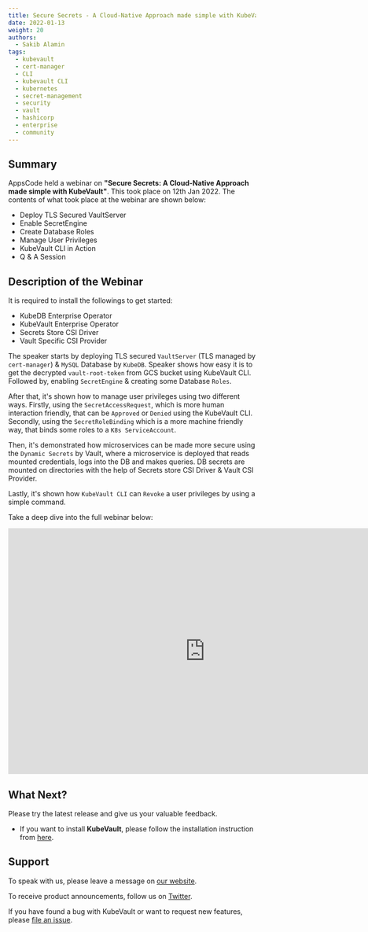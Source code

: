 ```yaml
---
title: Secure Secrets - A Cloud-Native Approach made simple with KubeVault
date: 2022-01-13
weight: 20
authors:
  - Sakib Alamin
tags:
  - kubevault
  - cert-manager
  - CLI
  - kubevault CLI
  - kubernetes
  - secret-management
  - security
  - vault
  - hashicorp
  - enterprise
  - community
---
```


## Summary

AppsCode held a webinar on **"Secure Secrets: A Cloud-Native Approach made simple with KubeVault"**. This took place on 12th Jan 2022. The contents of what took place at the webinar are shown below:
- Deploy TLS Secured VaultServer 
- Enable SecretEngine
- Create Database Roles
- Manage User Privileges
- KubeVault CLI in Action
- Q & A Session

## Description of the Webinar

It is required to install the followings to get started:
  - KubeDB Enterprise Operator
  - KubeVault Enterprise Operator
  - Secrets Store CSI Driver
  - Vault Specific CSI Provider

The speaker starts by deploying TLS secured `VaultServer` (TLS managed by `cert-manager`) & `MySQL` Database by `KubeDB`. Speaker shows how easy it is to get the decrypted `vault-root-token` from GCS bucket using KubeVault CLI. Followed by, enabling `SecretEngine` & creating some Database `Roles`. 

After that, it's shown how to manage user privileges using two different ways. Firstly, using the `SecretAccessRequest`, which is more human interaction friendly, that can be `Approved` or `Denied` using the KubeVault CLI. Secondly, using the `SecretRoleBinding` which is a more machine friendly way, that binds some roles to a `K8s ServiceAccount`.

Then, it's demonstrated how microservices can be made more secure using the `Dynamic Secrets` by Vault, where a microservice is deployed that reads mounted credentials, logs into the DB and makes queries. DB secrets are mounted on directories with the help of Secrets store CSI Driver & Vault CSI Provider. 

Lastly, it's shown how `KubeVault CLI` can `Revoke` a user privileges by using a simple command.

  Take a deep dive into the full webinar below:

<iframe style="height: 500px; width: 800px" src="https://youtube.com/embed/dLW4ZX3vcJI" title="YouTube video player" frameborder="0" allow="accelerometer; autoplay; clipboard-write; encrypted-media; gyroscope; picture-in-picture" allowfullscreen></iframe>

## What Next?

Please try the latest release and give us your valuable feedback.

* If you want to install **KubeVault**, please follow the installation instruction from [here](https://kubevault.com/docs/v2022.01.11/setup/).


## Support

To speak with us, please leave a message on [our website](https://appscode.com/contact/).

To receive product announcements, follow us on [Twitter](https://twitter.com/KubeVault).

If you have found a bug with KubeVault or want to request new features, please [file an issue](https://github.com/kubevault/project/issues/new).
